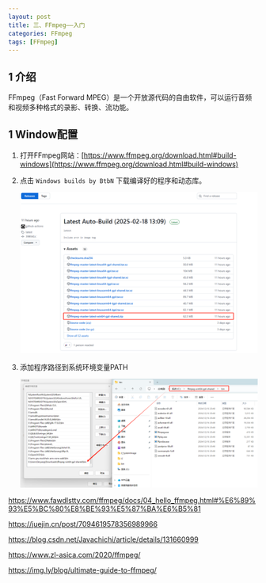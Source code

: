 ```yaml
---
layout: post
title: 三、FFmpeg——入门
categories: FFmpeg
tags: [FFmpeg]
---
```


## 1 介绍

FFmpeg（Fast Forward MPEG）是一个开放源代码的自由软件，可以运行音频和视频多种格式的录影、转换、流功能。

## 1 Window配置

1. 打开FFmpeg网站：[https://www.ffmpeg.org/download.html#build-windows](https://www.ffmpeg.org/download.html#build-windows)

2. 点击 `Windows builds by BtbN` 下载编译好的程序和动态库。

    ![alt text](image-1.png)

3. 添加程序路径到系统环境变量PATH

    ![alt text](image.png)



https://www.fawdlstty.com/ffmpeg/docs/04_hello_ffmpeg.html#%E6%89%93%E5%BC%80%E8%BE%93%E5%87%BA%E6%B5%81

https://juejin.cn/post/7094619578356989966

https://blog.csdn.net/Javachichi/article/details/131660999

https://www.zl-asica.com/2020/ffmpeg/

https://img.ly/blog/ultimate-guide-to-ffmpeg/